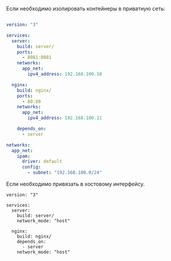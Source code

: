 Если необходимо изолировать контейнеры в приватную сеть:

```yaml

version: "3"

services:
  server:
    build: server/
    ports:
      - 8081:8081
    networks:
      app_net:
        ipv4_address: 192.168.100.10

  nginx:
    build: nginx/
    ports:
      - 80:80
    networks:
      app_net:
        ipv4_address: 192.168.100.11

    depends_on:
      - server

networks:
  app_net:
    ipam:
      driver: default
      config:
        - subnet: "192.168.100.0/24"
```

Если необходимо привязать в хостовому интерфейсу. 

```
version: "3"

services:
  server:
    build: server/
    network_mode: "host"

  nginx:
    build: nginx/
    depends_on:
      - server
    network_mode: "host"
```
